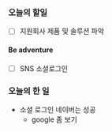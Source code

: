 ### 오늘의 할일

- [ ] 지원회사 제품 및 솔루션 파악

#### Be adventure

- [ ] SNS 소셜로그인

### 오늘의 한 일

- 소셜 로그인 네이버는 성공
    - google 좀 보기